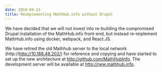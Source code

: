 ```yaml
---
date: 2018-04-12
title: Reimplementing MathHub.info without Drupal
---
```

We have decided that we will not invest into re-building the compromised Drupal installation of the MathHub.info front-end, but instead re-implement MathHub.info using docker, webpack, and React.JS.

We have retired the old Mathhub server to the local network (http://http://10.188.48.202/) for reference and copying and have started to set up the new architecture at http://github.com/MathHubInfo. The development server will be available at http://new.mathhub.info.


